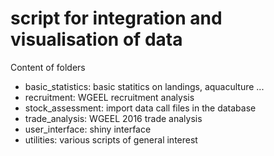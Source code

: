 # script for integration and visualisation of data
Content of folders
* basic_statistics: basic statitics on landings, aquaculture ...
* recruitment: WGEEL recruitment analysis
* stock_assessment: import data call files in the database
* trade_analysis: WGEEL 2016 trade analysis
* user_interface: shiny interface
* utilities: various scripts of general interest